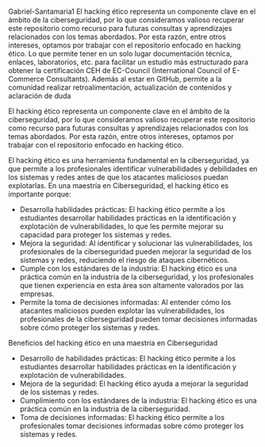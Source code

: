 Gabriel-Santamaria1
El hacking ético representa un componente clave en el ámbito de la ciberseguridad, por lo que consideramos valioso recuperar este repositorio como recurso para futuras consultas y aprendizajes relacionados con los temas abordados. Por esta razón, entre otros intereses, optamos por trabajar con el repositorio enfocado en hacking ético.
Lo que permite tener en un solo lugar documentación técnica, enlaces, laboratorios, etc. para facilitar un estudio más estructurado para obtener la certificación CEH de EC-Council (International Council of E-Commerce Consultants). Además al estar en GitHub, permite a la comunidad realizar retroalimentación, actualización de contenidos y aclaración de duda

El hacking ético representa un componente clave en el ámbito de la ciberseguridad, por lo que consideramos valioso recuperar este repositorio como recurso para futuras consultas y aprendizajes relacionados con los temas abordados. Por esta razón, entre otros intereses, optamos por trabajar con el repositorio enfocado en hacking ético.

El hacking ético es una herramienta fundamental en la ciberseguridad, ya que permite a los profesionales identificar vulnerabilidades y debilidades en los sistemas y redes antes de que los atacantes maliciosos puedan explotarlas. En una maestría en Ciberseguridad, el hacking ético es importante porque:

- Desarrolla habilidades prácticas: El hacking ético permite a los estudiantes desarrollar habilidades prácticas en la identificación y explotación de vulnerabilidades, lo que les permite mejorar su capacidad para proteger los sistemas y redes.
- Mejora la seguridad: Al identificar y solucionar las vulnerabilidades, los profesionales de la ciberseguridad pueden mejorar la seguridad de los sistemas y redes, reduciendo el riesgo de ataques cibernéticos.
- Cumple con los estándares de la industria: El hacking ético es una práctica común en la industria de la ciberseguridad, y los profesionales que tienen experiencia en esta área son altamente valorados por las empresas.
- Permite la toma de decisiones informadas: Al entender cómo los atacantes maliciosos pueden explotar las vulnerabilidades, los profesionales de la ciberseguridad pueden tomar decisiones informadas sobre cómo proteger los sistemas y redes.

Beneficios del hacking ético en una maestría en Ciberseguridad

- Desarrollo de habilidades prácticas: El hacking ético permite a los estudiantes desarrollar habilidades prácticas en la identificación y explotación de vulnerabilidades.
- Mejora de la seguridad: El hacking ético ayuda a mejorar la seguridad de los sistemas y redes.
- Cumplimiento con los estándares de la industria: El hacking ético es una práctica común en la industria de la ciberseguridad.
- Toma de decisiones informadas: El hacking ético permite a los profesionales tomar decisiones informadas sobre cómo proteger los sistemas y redes.